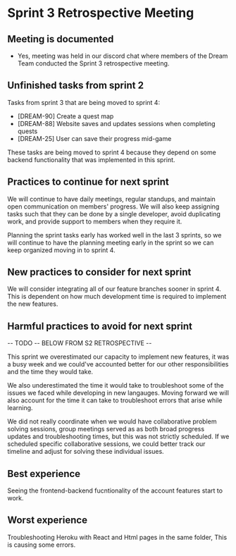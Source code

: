 # Sprint 3 Retrospective Meeting

## Meeting is documented

- Yes, meeting was held in our discord chat where members of the Dream Team conducted the Sprint 3 retrospective meeting.

## Unfinished tasks from sprint 2

Tasks from sprint 3 that are being moved to sprint 4:

- [DREAM-90] Create a quest map
- [DREAM-88] Website saves and updates sessions when completing quests
- [DREAM-25] User can save their progress mid-game

These tasks are being moved to sprint 4 because they depend on some backend functionality that was implemented in this sprint.

## Practices to continue for next sprint

We will continue to have daily meetings, regular standups, and maintain open communication on members' progress. We will also keep assigning tasks such that they can be done by a single developer, avoid duplicating work, and provide support to members when they require it.

Planning the sprint tasks early has worked well in the last 3 sprints, so we will continue to have the planning meeting early in the sprint so we can keep organized moving in to sprint 4.

## New practices to consider for next sprint

We will consider integrating all of our feature branches sooner in sprint 4. This is dependent on how much development time is required to implement the new features.

## Harmful practices to avoid for next sprint

-- TODO -- BELOW FROM S2 RETROSPECTIVE --

This sprint we overestimated our capacity to implement new features, it was a busy week and we could've accounted better for our other responsibilities and the time they would take.

We also underestimated the time it would take to troubleshoot some of the issues we faced while developing in new langauges. Moving forward we will also account for the time it can take to troubleshoot errors that arise while learning.

We did not really coordinate when we would have collaborative problem solving sessions, group meetings served as as both broad progress updates and troubleshooting times, but this was not strictly scheduled. If we scheduled specific collaborative sessions, we could better track our timeline and adjust for solving these individual issues.

## Best experience

Seeing the frontend-backend fucntionality of the account features start to work.

## Worst experience

Troubleshooting Heroku with React and Html pages in the same folder, This is causing some errors.

